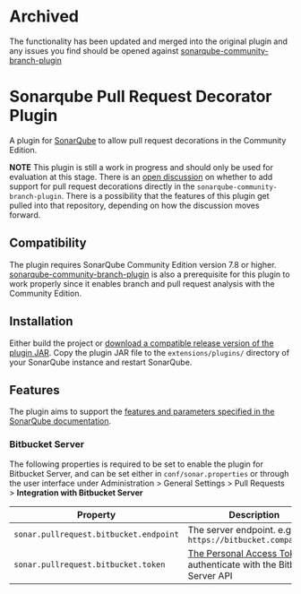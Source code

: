 # Archived
The functionality has been updated and merged into the original plugin and any
issues you find should be opened against [sonarqube-community-branch-plugin](https://github.com/mc1arke/sonarqube-community-branch-plugin)

# Sonarqube Pull Request Decorator Plugin
A plugin for [SonarQube](https://sonarqube.org) to allow pull request decorations in the Community Edition.

**NOTE** This plugin is still a work in progress and should only be used for evaluation at this stage.
There is an [open discussion](https://github.com/mc1arke/sonarqube-community-branch-plugin/issues/27) on whether to add 
support for pull request decorations directly in the `sonarqube-community-branch-plugin`. 
There is a possibility that the features of this plugin get pulled into that repository, depending on how the 
discussion moves forward. 

## Compatibility
The plugin requires SonarQube Community Edition version 7.8 or higher.
[sonarqube-community-branch-plugin](https://github.com/mc1arke/sonarqube-community-branch-plugin) is also a prerequisite
for this plugin to work properly since it enables branch and pull request analysis with the Community Edition.

## Installation
Either build the project or [download a compatible release version of the plugin JAR](https://github.com/goober/sonarqube-pullrequest-decorator-plugin/releases).
Copy the plugin JAR file to the `extensions/plugins/` directory of your SonarQube instance and restart SonarQube.

## Features
The plugin aims to support the
[features and parameters specified in the SonarQube documentation](https://docs.sonarqube.org/latest/analysis/pull-request/).

### Bitbucket Server
The following properties is required to be set to enable the plugin for Bitbucket Server, 
and can be set either in `conf/sonar.properties` or through the user interface under 
Administration > General Settings > Pull Requests > **Integration with Bitbucket Server**

| Property                               | Description                                                             |
| -------------------------------------- | ----------------------------------------------------------------------- |
| `sonar.pullrequest.bitbucket.endpoint` | The server endpoint. e.g `https://bitbucket.company.com`                |
| `sonar.pullrequest.bitbucket.token`    | [The Personal Access Token](https://confluence.atlassian.com/bitbucketserver/personal-access-tokens-939515499.html) to authenticate with the Bitbucket Server API |
